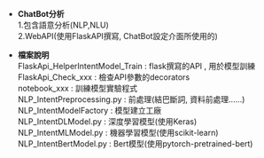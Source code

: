 * **ChatBot分析**  
  1.包含語意分析(NLP,NLU)  
  2.WebAPI(使用FlaskAPI撰寫, ChatBot設定介面所使用的)  
  
* **檔案說明**  
FlaskApi_HelperIntentModel_Train : flask撰寫的API , 用於模型訓練   
FlaskApi_Check_xxx : 檢查API參數的decorators  
notebook_xxx : 訓練模型實驗程式  
NLP_IntentPreprocessing.py : 前處理(結巴斷詞, 資料前處理......)  
NLP_IntentModelFactory : 模型建立工廠  
NLP_IntentDLModel.py : 深度學習模型(使用Keras)  
NLP_IntentMLModel.py : 機器學習模型(使用scikit-learn)  
NLP_IntentBertModel.py : Bert模型(使用pytorch-pretrained-bert)  
